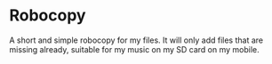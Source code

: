 # Robocopy
A short and simple robocopy for my files. It will only add files that are missing already, suitable for my music on my SD card on my mobile.

